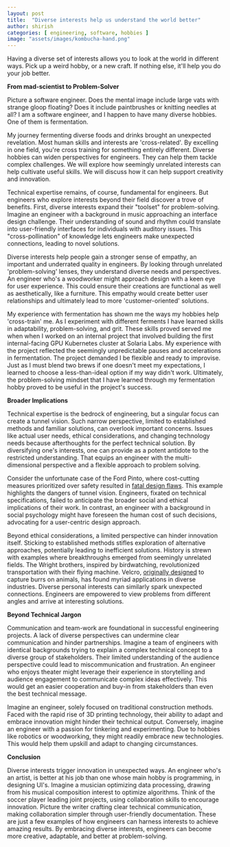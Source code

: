 ```yaml
---
layout: post
title:  "Diverse interests help us understand the world better"
author: shirish
categories: [ engineering, software, hobbies ]
image: "assets/images/kombucha-hand.png"
---
```


Having a diverse set of interests allows you to look at the world in different ways. Pick up a weird hobby, or a new craft. If nothing else, it'll help you do your job better.

**From mad-scientist to Problem-Solver**

Picture a software engineer. Does the mental image include large vats with strange gloop floating? Does it include paintbrushes or knitting needles at all? I am a software engineer, and I happen to have many diverse hobbies. One of them is fermentation.

My journey fermenting diverse foods and drinks brought an unexpected revelation. Most human skills and interests are 'cross-related'. By excelling in one field, you're cross training for something entirely different. Diverse hobbies can widen perspectives for engineers. They can help them tackle complex challenges. We will explore how seemingly unrelated interests can help cultivate useful skills. We will discuss how it can help support creativity and innovation.

Technical expertise remains, of course, fundamental for engineers. But engineers who explore interests beyond their field discover a trove of benefits.
First, diverse interests expand their "toolset" for problem-solving. Imagine an engineer with a background in music approaching an interface design challenge. Their understanding of sound and rhythm could translate into user-friendly interfaces for individuals with auditory issues. This "cross-pollination" of knowledge lets engineers make unexpected connections, leading to novel solutions.

Diverse interests help people gain a stronger sense of empathy, an important and underrated quality in engineers. By looking through unrelated 'problem-solving' lenses, they understand diverse needs and perspectives. An engineer who's a woodworker might approach design with a keen eye for user experience. This could ensure their creations are functional as well as aesthetically, like a furniture. This empathy would create better user relationships and ultimately lead to more 'customer-oriented' solutions.

My experience with fermentation has shown me the ways my hobbies help 'cross-train' me. As I experiment with different ferments I have learned skills in adaptability, problem-solving, and grit. These skills proved served me when when I worked on an internal project that involved building the first internal-facing GPU Kubernetes cluster at Solaria Labs. My experience with the project reflected the seemingly unpredictable pauses and accelerations in fermentation. The project demanded I be flexible and ready to improvise. Just as I must blend two brews if one doesn't meet my expectations, I learned to choose a less-than-ideal option if my way didn't work. Ultimately, the problem-solving mindset that I have learned through my fermentation hobby proved to be useful in the project's success.

**Broader Implications**

Technical expertise is the bedrock of engineering, but a singular focus can create a tunnel vision. Such narrow perspective, limited to established methods and familiar solutions, can overlook important concerns. Issues like actual user needs, ethical considerations, and changing technology needs because afterthoughts for the perfect technical solution. By diversifying one's interests, one can provide as a potent antidote to the restricted understanding. That equips an engineer with the multi-dimensional perspective and a flexible approach to problem solving.

Consider the unfortunate case of the Ford Pinto, where cost-cutting measures prioritized over safety resulted in [fatal design flaws](https://www.popularmechanics.com/cars/a6700/top-automotive-engineering-failures-ford-pinto-fuel-tanks/). This example highlights the dangers of tunnel vision. Engineers, fixated on technical specifications, failed to anticipate the broader social and ethical implications of their work. In contrast, an engineer with a background in social psychology might have foreseen the human cost of such decisions, advocating for a user-centric design approach.

Beyond ethical considerations, a limited perspective can hinder innovation itself. Sticking to established methods stifles exploration of alternative approaches, potentially leading to inefficient solutions. History is strewn with examples where breakthroughs emerged from seemingly unrelated fields. The Wright brothers, inspired by birdwatching, revolutionized transportation with their flying machine. Velcro, [originally designed](https://www.loc.gov/everyday-mysteries/technology/item/who-came-up-with-the-idea-for-velcro/) to capture burrs on animals, has found myriad applications in diverse industries. Diverse personal interests can similarly spark unexpected connections. Engineers are empowered to view problems from different angles and arrive at interesting solutions.

**Beyond Technical Jargon**

Communication and team-work are foundational in successful engineering projects. A lack of diverse perspectives can undermine clear communication and hinder partnerships. Imagine a team of engineers with identical backgrounds trying to explain a complex technical concept to a diverse group of stakeholders. Their limited understanding of the audience perspective could lead to miscommunication and frustration. An engineer who enjoys theater might leverage their experience in storytelling and audience engagement to communicate complex ideas effectively. This would get an easier cooperation and buy-in from stakeholders than even the best technical message.

Imagine an engineer, solely focused on traditional construction methods. Faced with the rapid rise of 3D printing technology, their ability to adapt and embrace innovation might hinder their technical output. Conversely, imagine an engineer with a passion for tinkering and experimenting. Due to hobbies like robotics or woodworking, they might readily embrace new technologies. This would help them upskill and adapt to changing circumstances.

**Conclusion**

Diverse interests trigger innovation in unexpected ways. An engineer who's an artist, is better at his job than one whose main hobby is programming, in designing UI's. Imagine a musician optimizing data processing, drawing from his musical composition interest to optimize algorithms. Think of the soccer player leading joint projects, using collaboration skills to encourage innovation. Picture the writer crafting clear technical communication, making collaboration simpler through user-friendly documentation. These are just a few examples of how engineers can harness interests to achieve amazing results. By embracing diverse interests, engineers can become more creative, adaptable, and better at problem-solving.